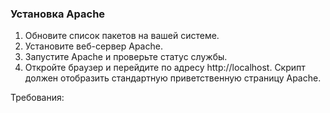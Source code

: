 
### Установка Apache

1. Обновите список пакетов на вашей системе.
2. Установите веб-сервер Apache.
3. Запустите Apache и проверьте статус службы.
4. Откройте браузер и перейдите по адресу http://localhost. Скрипт должен отобразить стандартную приветственную страницу Apache.

Требования:

